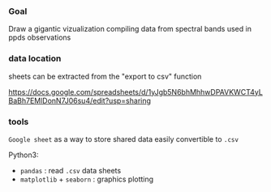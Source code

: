 ### Goal

Draw a gigantic vizualization compiling data from spectral bands used in ppds observations

### data location

sheets can be extracted from the "export to csv" function

https://docs.google.com/spreadsheets/d/1yJgb5N6bhMhhwDPAVKWCT4yLBaBh7EMlDonN7J06su4/edit?usp=sharing

### tools

`Google sheet` as a way to store shared data easily convertible to `.csv`

Python3:
- `pandas` : read `.csv` data sheets
- `matplotlib` + `seaborn` : graphics plotting


